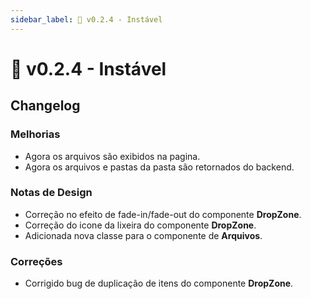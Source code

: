 ```yaml
---
sidebar_label: 🧪 v0.2.4 - Instável
---
```


# 🧪 v0.2.4 - Instável

## Changelog

### Melhorias

- Agora os arquivos são exibidos na pagina.
- Agora os arquivos e pastas da pasta são retornados do backend.

### Notas de Design

- Correção no efeito de fade-in/fade-out do componente **DropZone**.
- Correção do icone da lixeira do componente **DropZone**.
- Adicionada nova classe para o componente de **Arquivos**.

### Correções

- Corrigido bug de duplicação de itens do componente **DropZone**.